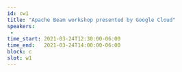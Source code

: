 ```yaml
---
id: cw1
title: "Apache Beam workshop presented by Google Cloud"
speakers:
 - 
time_start: 2021-03-24T12:30:00-06:00
time_end:   2021-03-24T14:00:00-06:00
block: c
slot: w1
---
```


